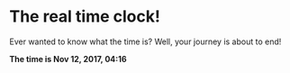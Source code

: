 # The real time clock!

Ever wanted to know what the time is? Well, your journey is about to end!

**The time is Nov 12, 2017, 04:16**